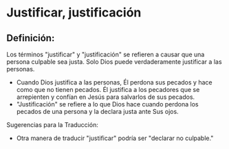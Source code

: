 # Justificar, justificación

## Definición: 

Los términos "justificar" y "justificación" se refieren a causar que una persona culpable sea justa. Solo Dios puede verdaderamente justificar a las personas.

* Cuando Dios justifica a las personas, Él perdona sus pecados y hace como que no tienen pecados.  Él justifica a los pecadores que se arrepienten y confían en Jesús para salvarlos de sus pecados.
* "Justificación" se refiere a lo que Dios hace cuando perdona los pecados de una persona y la declara justa ante Sus ojos.

Sugerencias para la Traducción:

* Otra manera de traducir "justificar" podría ser "declarar no culpable."

